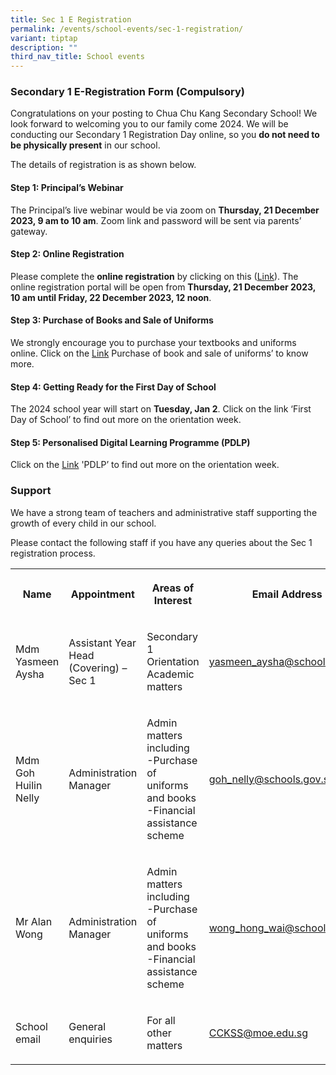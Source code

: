 ```yaml
---
title: Sec 1 E Registration
permalink: /events/school-events/sec-1-registration/
variant: tiptap
description: ""
third_nav_title: School events
---
```

<h3>Secondary 1 E-Registration Form (Compulsory)</h3><p>Congratulations on your posting to Chua Chu Kang Secondary School! We look forward to welcoming you to our family come 2024. We will be conducting our Secondary 1 Registration Day online, so you <strong>do not need to be physically present</strong> in our school.</p><p>The details of registration is as shown below.</p><h4>Step 1: Principal’s Webinar</h4><p>The Principal’s live webinar would be via zoom on <strong>Thursday, 21 December 2023, 9 am to 10 am</strong>. Zoom link and password will be sent via parents’ gateway.</p><h4>Step 2: Online Registration</h4><p>Please complete the <strong>online registration</strong> by clicking on this (<a href="https://go.gov.sg/sec1registration2024" rel="noopener noreferrer nofollow" target="_blank">Link</a>). The online registration portal will be open from <strong>Thursday, 21 December 2023, 10 am until Friday, 22 December 2023, 12 noon</strong>.</p><h4>Step 3: Purchase of Books and Sale of Uniforms</h4><p>We strongly encourage you to purchase your textbooks and uniforms online. Click on the <a href="https://www.chuachukangsec.moe.edu.sg/students/2024-booklist/" rel="noopener noreferrer nofollow" target="_blank">Link</a> Purchase of book and sale of uniforms’ to know more.</p><h4>Step 4: Getting Ready for the First Day of School</h4><p>The 2024 school year will start on <strong>Tuesday, Jan 2</strong>. Click on the link ‘First Day of School’ to find out more on the orientation week.</p><h4>Step 5: Personalised Digital Learning Programme (PDLP)</h4><p>Click on the <a href="https://www.chuachukangsec.moe.edu.sg/learning-in-cckss/personalised-digital-learning-programme/" rel="noopener noreferrer nofollow" target="_blank">Link</a> 'PDLP’ to find out more on the orientation week.</p><h3>Support</h3><p>We have a strong team of teachers and administrative staff supporting the growth of every child in our school.</p><p>Please contact the following staff if you have any queries about the Sec 1 registration process.</p><table><tbody><tr><th rowspan="1" colspan="1"><p>Name</p></th><th rowspan="1" colspan="1"><p>Appointment</p></th><th rowspan="1" colspan="1"><p>Areas of Interest</p></th><th rowspan="1" colspan="1"><p>Email Address</p></th></tr><tr><td rowspan="1" colspan="1"><p>Mdm Yasmeen Aysha</p></td><td rowspan="1" colspan="1"><p>Assistant Year Head (Covering) – Sec 1</p></td><td rowspan="1" colspan="1"><p>Secondary 1 Orientation Academic matters</p></td><td rowspan="1" colspan="1"><p><a href="mailto:yasmeen_aysha@schools.gov.sg" rel="noopener noreferrer nofollow" target="_blank">yasmeen_aysha@schools.gov.sg</a></p></td></tr><tr><td rowspan="1" colspan="1"><p>Mdm Goh Huilin Nelly</p></td><td rowspan="1" colspan="1"><p>Administration Manager</p></td><td rowspan="1" colspan="1"><p>Admin matters including <br>-Purchase of uniforms and books <br>-Financial assistance scheme</p></td><td rowspan="1" colspan="1"><p><a href="mailto:goh_nelly@schools.gov.sg" rel="noopener noreferrer nofollow" target="_blank">goh_nelly@schools.gov.sg</a></p></td></tr><tr><td rowspan="1" colspan="1"><p>Mr Alan Wong</p></td><td rowspan="1" colspan="1"><p>Administration Manager</p></td><td rowspan="1" colspan="1"><p>Admin matters including <br>-Purchase of uniforms and books <br>-Financial assistance scheme</p></td><td rowspan="1" colspan="1"><p><a href="mailto:wong_hong_wai@schools.gov.sg" rel="noopener noreferrer nofollow" target="_blank">wong_hong_wai@schools.gov.sg</a></p></td></tr><tr><td rowspan="1" colspan="1"><p>School email</p></td><td rowspan="1" colspan="1"><p>General enquiries</p></td><td rowspan="1" colspan="1"><p>For all other matters</p></td><td rowspan="1" colspan="1"><p><a href="mailto:CCKSS@moe.edu.sg" rel="noopener noreferrer nofollow" target="_blank">CCKSS@moe.edu.sg</a></p></td></tr></tbody></table><p></p>